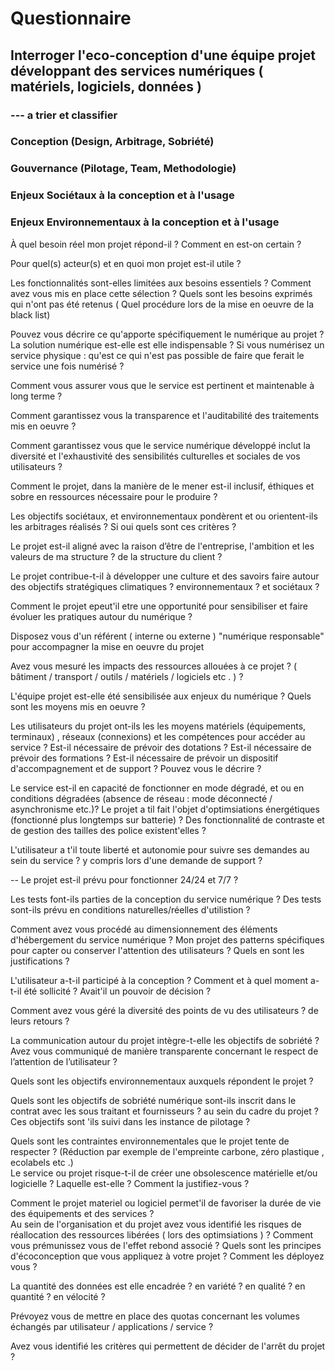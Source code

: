 # Questionnaire
## Interroger l'eco-conception d'une équipe projet développant des services numériques ( matériels, logiciels, données )

### --- a trier et classifier
### Conception (Design, Arbitrage, Sobriété)
### Gouvernance (Pilotage, Team, Methodologie)
### Enjeux Sociétaux à la conception et à l'usage
### Enjeux Environnementaux à la conception et à l'usage

À quel besoin réel mon projet répond-il ? Comment en est-on certain ?
  
Pour quel(s) acteur(s) et en quoi mon projet est-il utile ?

Les fonctionnalités sont-elles limitées aux besoins essentiels ? Comment avez vous mis en place cette sélection ? Quels sont les besoins exprimés qui n'ont pas été retenus ( Quel procédure lors de la mise en oeuvre de la black list)

Pouvez vous décrire ce qu'apporte spécifiquement le numérique au projet ? La solution numérique est-elle est elle indispensable ? Si vous numérisez un service physique : qu'est ce qui n'est pas possible de faire que ferait le service une fois numérisé ? 

Comment vous assurer vous que le service est pertinent et maintenable à long terme ?

Comment garantissez vous la transparence et l'auditabilité des traitements mis en oeuvre ? 

Comment garantissez vous que le service numérique développé inclut la diversité et l'exhaustivité des sensibilités culturelles et sociales de vos utilisateurs ? 

Comment le projet, dans la manière de le mener est-il inclusif, éthiques et sobre en ressources nécessaire pour le produire ? 

Les objectifs sociétaux, et environnementaux pondèrent et ou orientent-ils les arbitrages réalisés ? Si oui quels sont ces critères ?

Le projet est-il aligné avec la raison d’être de l'entreprise, l'ambition et les valeurs de ma structure ? de la structure du client ? 

Le projet contribue-t-il à développer une culture et des savoirs faire autour des objectifs stratégiques climatiques ? environnementaux ? et sociétaux ? 
 
Comment le projet epeut'il etre une opportunité pour sensibiliser et faire évoluer les pratiques autour du numérique ?

Disposez vous d'un référent ( interne ou externe ) "numérique responsable" pour accompagner la mise en oeuvre du projet
 
Avez vous mesuré les impacts des ressources allouées à ce projet ? ( bâtiment / transport / outils / matériels / logiciels etc . ) ?
  
L'équipe projet est-elle été sensibilisée aux enjeux du numérique ? Quels sont les moyens mis en oeuvre ? 

Les utilisateurs du projet ont-ils les les moyens matériels (équipements, terminaux) ,  réseaux (connexions) et les compétences pour accéder au service ?
Est-il nécessaire de prévoir des dotations ? Est-il nécessaire de prévoir des formations ? Est-il nécessaire de prévoir un dispositif d'accompagnement et de support ? Pouvez vous le décrire ? 

Le service est-il en capacité de fonctionner en mode dégradé, et ou en conditions dégradées (absence de réseau : mode déconnecté / asynchronisme etc.)? Le projet a til fait l'objet d'optimsiations énergétiques (fonctionné plus longtemps sur batterie) ? Des fonctionnalité de contraste et de gestion des tailles des police existent'elles ? 

L'utilisateur a t'il toute liberté et autonomie pour suivre ses demandes au sein du service ? y compris lors d'une demande de support ? 

-- Le projet est-il prévu pour fonctionner 24/24 et 7/7 ?

Les tests font-ils parties de la conception du service numérique ? 
Des tests sont-ils prévu en conditions naturelles/réelles d'utilistion ? 

Comment avez vous procédé au dimensionnement des éléments d'hébergement du service numérique ? 
Mon projet des patterns spécifiques pour capter ou conserver l'attention des utilisateurs ? Quels en sont les justifications ? 


L'utilisateur a-t-il participé à la conception ? Comment et à quel moment a-t-il été sollicité ? Avait'il un pouvoir de décision ? 
    
Comment avez vous géré la diversité des points de vu des utilisateurs ? de leurs retours ? 

La communication autour du projet intègre-t-elle les objectifs de sobriété ? Avez vous communiqué de manière transparente concernant le respect de l’attention de l’utilisateur ? 

Quels sont les objectifs environnementaux auxquels répondent le projet ? 

Quels sont les objectifs de sobriété numérique sont-ils inscrit dans le contrat avec les sous traitant et fournisseurs ? au sein du cadre du projet ? Ces objectifs sont 'ils suivi dans les instance de pilotage ?  

Quels sont les contraintes environnementales que le projet tente de respecter ? (Réduction par exemple de l'empreinte carbone, zéro plastique , ecolabels etc .)    
Le service ou projet risque-t-il de créer une obsolescence matérielle et/ou logicielle ? Laquelle est-elle ? Comment la justifiez-vous ? 

Comment le projet materiel ou logiciel permet'il de favoriser la durée de vie des équipements et des services ?    
Au sein de l'organisation et du projet avez vous identifié les risques de réallocation des ressources libérées ( lors des optimsiations ) ? Comment vous prémunissez vous de l'effet rebond associé ? 
Quels sont les principes d'écoconception que vous appliquez à votre projet ?  Comment les déployez vous ? 

La quantité des données est elle encadrée ? en variété ? en qualité ? en quantité ? en vélocité ?

Prévoyez vous de mettre en place des quotas concernant les volumes échangés  par utilisateur / applications / service ?

Avez vous identifié les critères qui permettent de décider de l'arrêt du projet ? 
